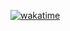 [![wakatime](https://wakatime.com/badge/user/ac082c1c-19bc-4218-9e86-490f11a132ab/project/ce368e66-344a-49e2-b5e5-11f49aed41c1.svg)](https://wakatime.com/badge/user/ac082c1c-19bc-4218-9e86-490f11a132ab/project/ce368e66-344a-49e2-b5e5-11f49aed41c1)